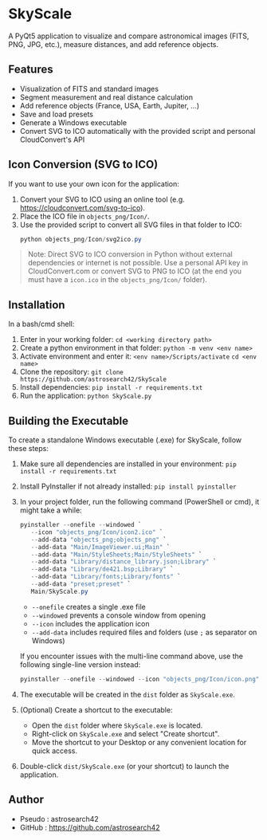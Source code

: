 # SkyScale

A PyQt5 application to visualize and compare astronomical images (FITS, PNG, JPG, etc.), measure distances, and add reference objects.

## Features
- Visualization of FITS and standard images
- Segment measurement and real distance calculation
- Add reference objects (France, USA, Earth, Jupiter, ...)
- Save and load presets
- Generate a Windows executable
- Convert SVG to ICO automatically with the provided script and personal CloudConvert's API 

## Icon Conversion (SVG to ICO)
If you want to use your own icon for the application:

1. Convert your SVG to ICO using an online tool (e.g. https://cloudconvert.com/svg-to-ico).
2. Place the ICO file in `objects_png/Icon/`.
3. Use the provided script to convert all SVG files in that folder to ICO:
   ```powershell
   python objects_png/Icon/svg2ico.py
   ```
   
> Note: Direct SVG to ICO conversion in Python without external dependencies or internet is not possible. Use a personal API key in CloudConvert.com or convert SVG to PNG to ICO (at the end you must have a `icon.ico` in the `objects_png/Icon/` folder).

## Installation 
In a bash/cmd shell:
1. Enter in your working folder:
   `cd <working directory path>`
1. Create a python environment in that folder:
   `python -m venv <env name>`
2. Activate environment and enter it:
   `<env name>/Scripts/activate`
   `cd <env name>`
2. Clone the repository:
   `git clone https://github.com/astrosearch42/SkyScale`
3. Install dependencies:
   `pip install -r requirements.txt`
4. Run the application:
   `python SkyScale.py`


## Building the Executable
To create a standalone Windows executable (.exe) for SkyScale, follow these steps:
1. Make sure all dependencies are installed in your environment:
   `pip install -r requirements.txt`
2. Install PyInstaller if not already installed:
   `pip install pyinstaller`
3. In your project folder, run the following command (PowerShell or cmd), it might take a while:
   ```powershell
   pyinstaller --onefile --windowed `
      --icon "objects_png/Icon/icon2.ico" `
      --add-data "objects_png;objects_png" `
      --add-data "Main/ImageViewer.ui;Main" `
      --add-data "Main/StyleSheets;Main/StyleSheets" `
      --add-data "Library/distance_library.json;Library" `
      --add-data "Library/de421.bsp;Library" `
      --add-data "Library/fonts;Library/fonts" `
      --add-data "preset;preset" `
      Main/SkyScale.py
   ```
   - `--onefile` creates a single .exe file
   - `--windowed` prevents a console window from opening
   - `--icon` includes the application icon
   - `--add-data` includes required files and folders (use `;` as separator on Windows)

   If you encounter issues with the multi-line command above, use the following single-line version instead:

   ```powershell
   pyinstaller --onefile --windowed --icon "objects_png/Icon/icon.png" --add-data "objects_png;objects_png" --add-data "objects_png/Icon/arrow_down.svg;objects_png/Icon" --add-data "Main/ImageViewer.ui;Main" --add-data "Main/StyleSheets;Main/StyleSheets" --add-data "Library/distance_library.json;Library" --add-data "Library/de421.bsp;Library" --add-data "Library/fonts;Library/fonts" --add-data "preset;preset" Main/SkyScale.py
   ```

4. The executable will be created in the `dist` folder as `SkyScale.exe`.

5. (Optional) Create a shortcut to the executable:
   - Open the `dist` folder where `SkyScale.exe` is located.
   - Right-click on `SkyScale.exe` and select "Create shortcut".
   - Move the shortcut to your Desktop or any convenient location for quick access.

6. Double-click `dist/SkyScale.exe` (or your shortcut) to launch the application.

## Author
- Pseudo : astrosearch42 
- GitHub : https://github.com/astrosearch42
